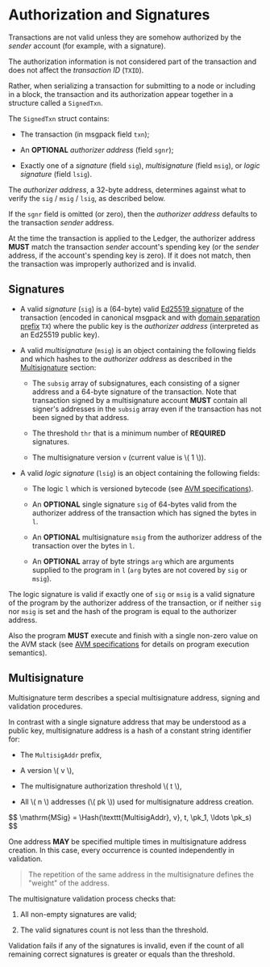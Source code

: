 $$
\newcommand \Hash {\mathrm{Hash}}
\newcommand \pk {\mathrm{pk}}
$$

# Authorization and Signatures

Transactions are not valid unless they are somehow authorized by the _sender_ account
(for example, with a signature).

The authorization information is not considered part of the transaction and does
not affect the _transaction ID_ (`TXID`).

Rather, when serializing a transaction for submitting to a node or including in
a block, the transaction and its authorization appear together in a structure called
a `SignedTxn`.

The `SignedTxn` struct contains:

- The transaction (in msgpack field `txn`);

- An **OPTIONAL** _authorizer address_ (field `sgnr`);

- Exactly one of a _signature_ (field `sig`), _multisignature_ (field `msig`), or
_logic signature_ (field `lsig`).

The _authorizer address_, a 32-byte address, determines against what to verify the
`sig` / `msig` / `lsig`, as described below.

If the `sgnr` field is omitted (or zero), then the _authorizer address_ defaults
to the transaction _sender_ address.

At the time the transaction is applied to the Ledger, the authorizer address **MUST**
match the transaction _sender_ account's spending key (or the _sender_ address, if
the account's spending key is zero). If it does not match, then the transaction was
improperly authorized and is invalid.

## Signatures

- A valid _signature_ (`sig`) is a (64-byte) valid [Ed25519 signature](../crypto/crypto-ed25519.md)
of the transaction (encoded in canonical msgpack and with [domain separation prefix](../crypto/crypto-domain-separators.md)
`TX`) where the public key is the _authorizer address_ (interpreted as an Ed25519
public key).

- A valid _multisignature_ (`msig`) is an object containing the following fields and
which hashes to the _authorizer address_ as described in the [Multisignature](#multisignature)
section:

  - The `subsig` array of subsignatures, each consisting of a signer address and a
  64-byte signature of the transaction. Note that transaction signed by a multisignature
  account **MUST** contain all signer's addresses in the `subsig` array even if the
  transaction has not been signed by that address.

  - The threshold `thr` that is a minimum number of **REQUIRED** signatures.

  - The multisignature version `v` (current value is \\( 1 \\)).

- A valid _logic signature_ (`lsig`) is an object containing the following fields:

  - The logic `l` which is versioned bytecode (see [AVM specifications]()).

  - An **OPTIONAL** single signature `sig` of 64-bytes valid from the authorizer
  address of the transaction which has signed the bytes in `l`.

  - An **OPTIONAL** multisignature `msig` from the authorizer address of the transaction
  over the bytes in `l`.

  - An **OPTIONAL** array of byte strings `arg` which are arguments supplied to the
  program in `l` (`arg` bytes are not covered by `sig` or `msig`).

The logic signature is valid if exactly one of `sig` or `msig` is a valid signature
of the program by the authorizer address of the transaction, or if neither `sig`
nor `msig` is set and the hash of the program is equal to the authorizer address.

Also the program **MUST** execute and finish with a single non-zero value on the
AVM stack (see [AVM specifications]() for details on program execution semantics).

## Multisignature

Multisignature term describes a special multisignature address, signing and validation
procedures.

In contrast with a single signature address that may be understood as a public key,
multisignature address is a hash of a constant string identifier for:

- The `MultisigAddr` prefix,

- A version \\( v \\),

- The multisignature authorization threshold \\( t \\),

- All \\( n \\) addresses (\\( pk \\)) used for multisignature address creation.

$$
\mathrm{MSig} = \Hash(\texttt{MultisigAddr}, v}, t, \pk_1, \ldots \pk_s)
$$

One address **MAY** be specified multiple times in multisignature address creation.
In this case, every occurrence is counted independently in validation.

> The repetition of the same address in the multisignature defines the "weight" of
> the address.

The multisignature validation process checks that:

1. All non-empty signatures are valid;

1. The valid signatures count is not less than the threshold.

Validation fails if any of the signatures is invalid, even if the count of all remaining
correct signatures is greater or equals than the threshold.
